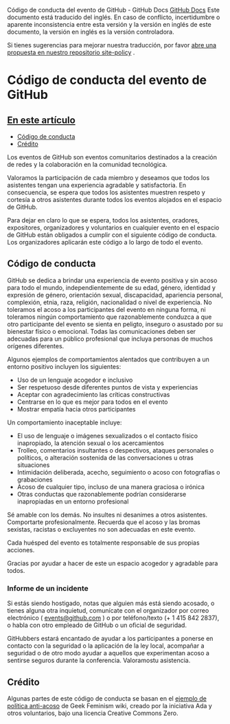Código de conducta del evento de GitHub - GitHub Docs
[GitHub Docs](/es)
Este documento está traducido del inglés. En caso de conflicto, incertidumbre o aparente inconsistencia entre esta versión y la versión en inglés de este documento, la versión en inglés es la versión controladora.

Si tienes sugerencias para mejorar nuestra traducción, por favor
[abre una propuesta en nuestro repositorio site-policy](https://github.com/github/site-policy/issues)
.

# Código de conducta del evento de GitHub

## [En este artículo](#in-this-article)
- [Código de conducta](#code-of-conduct)
- [Crédito](#credit)

Los eventos de GitHub son eventos comunitarios destinados a la creación de redes y la colaboración en la comunidad tecnológica.

Valoramos la participación de cada miembro y deseamos que todos los asistentes tengan una experiencia agradable y satisfactoria. En consecuencia, se espera que todos los asistentes muestren respeto y cortesía a otros asistentes durante todos los eventos alojados en el espacio de GitHub.

Para dejar en claro lo que se espera, todos los asistentes, oradores, expositores, organizadores y voluntarios en cualquier evento en el espacio de GitHub están obligados a cumplir con el siguiente código de conducta. Los organizadores aplicarán este código a lo largo de todo el evento.

## Código de conducta

GitHub se dedica a brindar una experiencia de evento positiva y sin acoso para todo el mundo, independientemente de su edad, género, identidad y expresión de género, orientación sexual, discapacidad, apariencia personal, complexión, etnia, raza, religión, nacionalidad o nivel de experiencia. No toleramos el acoso a los participantes del evento en ninguna forma, ni toleramos ningún comportamiento que razonablemente conduzca a que otro participante del evento se sienta en peligto, inseguro o asustado por su bienestar físico o emocional. Todas las comunicaciones deben ser adecuadas para un público profesional que incluya personas de muchos orígenes diferentes.

Algunos ejemplos de comportamientos alentados que contribuyen a un entorno positivo incluyen los siguientes:

- Uso de un lenguaje acogedor e inclusivo
- Ser respetuoso desde diferentes puntos de vista y experiencias
- Aceptar con agradecimiento las críticas constructivas
- Centrarse en lo que es mejor para todos en el evento
- Mostrar empatía hacia otros participantes

Un comportamiento inaceptable incluye:

- El uso de lenguaje o imágenes sexualizados o el contacto físico inapropiado, la atención sexual o los acercamientos
- Trolleo, comentarios insultantes o despectivos, ataques personales o políticos, o alteración sostenida de las conversaciones u otras situaciones
- Intimidación deliberada, acecho, seguimiento o acoso con fotografías o  grabaciones
- Acoso de cualquier tipo, incluso de una manera graciosa o irónica
- Otras conductas que razonablemente podrían considerarse inapropiadas en un entorno profesional

Sé amable con los demás. No insultes ni desanimes a otros asistentes. Comportarte profesionalmente. Recuerda que el acoso y las bromas sexistas, racistas o excluyentes no son adecuadas en este evento.

Cada huésped del evento es totalmente responsable de sus propias acciones.

Gracias por ayudar a hacer de este un espacio acogedor y agradable para todos.

### Informe de un incidente

Si estás siendo hostigado, notas que alguien más está siendo acosado, o tienes alguna otra inquietud, comunícate con el organizador por correo electrónico (
[events@github.com](mailto:events@github.com)
) o por teléfono/texto (+ 1 415 842 2837), o habla con otro empleado de GitHub o un oficial de seguridad.

GitHubbers estará encantado de ayudar a los participantes a ponerse en contacto con la seguridad o la aplicación de la ley local, acompañar a seguridad o de otro modo ayudar a aquellos que experimentan acoso a sentirse seguros durante la conferencia. Valoramostu asistencia.

## Crédito

Algunas partes de este código de conducta se basan en el
[ejemplo de política anti-acoso](https://geekfeminism.wikia.org/wiki/Conference_anti-harassment/Policy)
de Geek Feminism wiki, creado por la iniciativa Ada y otros voluntarios, bajo una licencia Creative Commons Zero.

